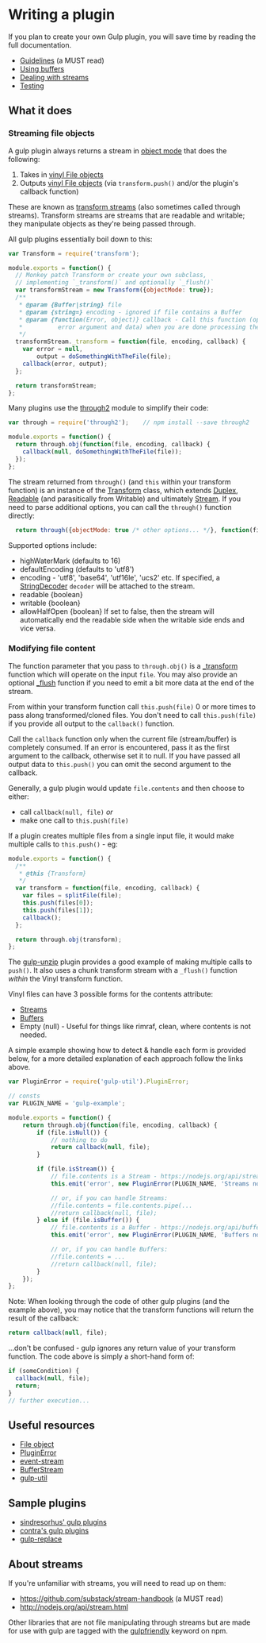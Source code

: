 # Writing a plugin

If you plan to create your own Gulp plugin, you will save time by reading the full documentation.

* [Guidelines](guidelines.md) (a MUST read)
* [Using buffers](using-buffers.md)
* [Dealing with streams](dealing-with-streams.md)
* [Testing](testing.md)

## What it does

### Streaming file objects

A gulp plugin always returns a stream in [object mode](http://nodejs.org/api/stream.html#stream_object_mode) that does the following:

1. Takes in [vinyl File objects](http://github.com/gulpjs/vinyl)
2. Outputs [vinyl File objects](http://github.com/gulpjs/vinyl) (via `transform.push()` and/or the plugin's callback function)

These are known as [transform streams](http://nodejs.org/api/stream.html#stream_class_stream_transform_1)
(also sometimes called through streams).
Transform streams are streams that are readable and writable; they manipulate objects as they're being passed through.

All gulp plugins essentially boil down to this:
```js
var Transform = require('transform');

module.exports = function() {
  // Monkey patch Transform or create your own subclass,
  // implementing `_transform()` and optionally `_flush()`
  var transformStream = new Transform({objectMode: true});
  /**
   * @param {Buffer|string} file
   * @param {string=} encoding - ignored if file contains a Buffer
   * @param {function(Error, object)} callback - Call this function (optionally with an
   *          error argument and data) when you are done processing the supplied chunk.
   */
  transformStream._transform = function(file, encoding, callback) {
    var error = null,
        output = doSomethingWithTheFile(file);
    callback(error, output);
  };

  return transformStream;
};
```

Many plugins use the [through2](https://github.com/rvagg/through2/) module to simplify their code:

```js
var through = require('through2');    // npm install --save through2

module.exports = function() {
  return through.obj(function(file, encoding, callback) {
    callback(null, doSomethingWithTheFile(file));
  });
};
```

The stream returned from `through()` (and `this` within your transform function) is an instance of the [Transform](https://github.com/iojs/readable-stream/blob/master/lib/_stream_transform.js)
class, which extends [Duplex](https://github.com/iojs/readable-stream/blob/master/lib/_stream_duplex.js),
[Readable](https://github.com/iojs/readable-stream/blob/master/lib/_stream_readable.js)
(and parasitically from Writable) and ultimately [Stream](https://nodejs.org/api/stream.html).
If you need to parse additional options, you can call the `through()` function directly:

```js
  return through({objectMode: true /* other options... */}, function(file, encoding, callback) { ...
```

Supported options include:

* highWaterMark (defaults to 16)
* defaultEncoding (defaults to 'utf8')
* encoding - 'utf8', 'base64', 'utf16le', 'ucs2' etc.
    If specified, a [StringDecoder](https://github.com/rvagg/string_decoder/blob/master/index.js) `decoder` will be attached to the stream.
* readable {boolean}
* writable {boolean}
* allowHalfOpen {boolean} If set to false, then the stream will automatically end the readable side when the writable side ends and vice versa.

### Modifying file content

The function parameter that you pass to `through.obj()` is a [_transform](https://nodejs.org/api/stream.html#stream_transform_transform_chunk_encoding_callback)
function which will operate on the input `file`.  You may also provide an optional [_flush](https://nodejs.org/api/stream.html#stream_transform_flush_callback)
function if you need to emit a bit more data at the end of the stream.

From within your transform function call `this.push(file)` 0 or more times to pass along transformed/cloned files.
You don't need to call `this.push(file)` if you provide all output to the `callback()` function.

Call the `callback` function only when the current file (stream/buffer) is completely consumed.
If an error is encountered, pass it as the first argument to the callback, otherwise set it to null.
If you have passed all output data to `this.push()` you can omit the second argument to the callback.

Generally, a gulp plugin would update `file.contents` and then choose to either:

 - call `callback(null, file)`
 _or_
 - make one call to `this.push(file)`

If a plugin creates multiple files from a single input file, it would make multiple calls to `this.push()` - eg:

```js
module.exports = function() {
  /**
   * @this {Transform}
   */
  var transform = function(file, encoding, callback) {
    var files = splitFile(file);
    this.push(files[0]);
    this.push(files[1]);
    callback();
  };

  return through.obj(transform);
};
```

The [gulp-unzip](https://github.com/suisho/gulp-unzip/blob/master/index.js) plugin provides a good example of making
multiple calls to `push()`.  It also uses a chunk transform stream with a `_flush()` function _within_ the Vinyl transform function.

Vinyl files can have 3 possible forms for the contents attribute:

- [Streams](dealing-with-streams.md)
- [Buffers](using-buffers.md)
- Empty (null) - Useful for things like rimraf, clean, where contents is not needed.

A simple example showing how to detect & handle each form is provided below, for a more detailed explanation of each
approach follow the links above.

```js
var PluginError = require('gulp-util').PluginError;

// consts
var PLUGIN_NAME = 'gulp-example';

module.exports = function() {
    return through.obj(function(file, encoding, callback) {
        if (file.isNull()) {
            // nothing to do
            return callback(null, file);
        }

        if (file.isStream()) {
            // file.contents is a Stream - https://nodejs.org/api/stream.html
            this.emit('error', new PluginError(PLUGIN_NAME, 'Streams not supported!'));

            // or, if you can handle Streams:
            //file.contents = file.contents.pipe(...
            //return callback(null, file);
        } else if (file.isBuffer()) {
            // file.contents is a Buffer - https://nodejs.org/api/buffer.html
            this.emit('error', new PluginError(PLUGIN_NAME, 'Buffers not supported!'));

            // or, if you can handle Buffers:
            //file.contents = ...
            //return callback(null, file);
        }
    });
};
```

Note: When looking through the code of other gulp plugins (and the example above), you may notice that the transform functions will return the result of the callback:

```js
return callback(null, file);
```

...don't be confused - gulp ignores any return value of your transform function.  The code above is simply a short-hand form of:

```js
if (someCondition) {
  callback(null, file);
  return;
}
// further execution...
```


## Useful resources

* [File object](https://github.com/gulpjs/gulp-util/#new-fileobj)
* [PluginError](https://github.com/gulpjs/gulp-util#new-pluginerrorpluginname-message-options)
* [event-stream](https://github.com/dominictarr/event-stream)
* [BufferStream](https://github.com/nfroidure/BufferStream)
* [gulp-util](https://github.com/gulpjs/gulp-util)


## Sample plugins

* [sindresorhus' gulp plugins](https://github.com/search?q=%40sindresorhus+gulp-)
* [contra's gulp plugins](https://github.com/search?q=%40contra+gulp-)
* [gulp-replace](https://github.com/lazd/gulp-replace)


## About streams

If you're unfamiliar with streams, you will need to read up on them:

* https://github.com/substack/stream-handbook (a MUST read)
* http://nodejs.org/api/stream.html

Other libraries that are not file manipulating through streams but are made for use with gulp are tagged with the [gulpfriendly](https://npmjs.org/browse/keyword/gulpfriendly) keyword on npm.
